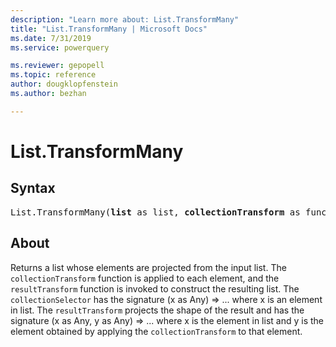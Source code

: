 ```yaml
---
description: "Learn more about: List.TransformMany"
title: "List.TransformMany | Microsoft Docs"
ms.date: 7/31/2019
ms.service: powerquery

ms.reviewer: gepopell
ms.topic: reference
author: dougklopfenstein
ms.author: bezhan

---
```

# List.TransformMany

## Syntax

<pre>
List.TransformMany(<b>list</b> as list, <b>collectionTransform</b> as function, <b>resultTransform</b> as function) as list
</pre>
  
## About  
Returns a list whose elements are projected from the input list. The `collectionTransform` function is applied to each element, and the `resultTransform` function is invoked to construct the resulting list. The `collectionSelector` has the signature (x as Any) => ... where x is an element in list. The `resultTransform` projects the shape of the result and has the signature (x as Any, y as Any) => ... where x is the element in list and y is the element obtained by applying the `collectionTransform` to that element.
